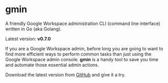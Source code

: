 # gmin
A friendly Google Workspace administration CLI (command line interface) written in Go (aka Golang).

Latest version: **v0.7.0**

If you are a Google Workspace admin, before long you are going to want to find more efficient ways to perform common tasks than just using the Google Workspace admin console. **gmin** is a handy tool to save you time and automate those essential admin actions.

Download the latest version from [GitHub](https://github.com/plusworx/gmin/releases) and give it a try.
